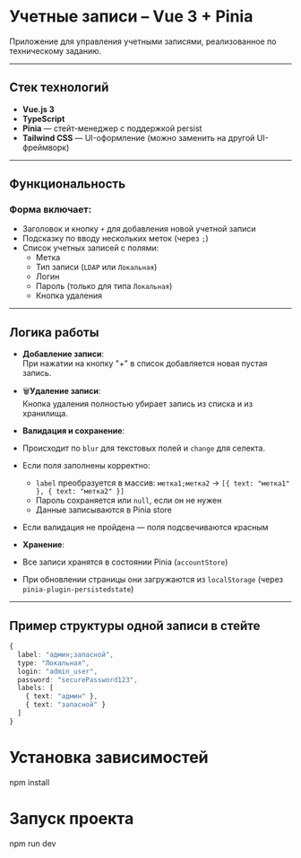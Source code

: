 #  Учетные записи – Vue 3 + Pinia

Приложение для управления учетными записями, реализованное по техническому заданию.

---

##  Стек технологий

-  **Vue.js 3**
-  **TypeScript**
-  **Pinia** — стейт-менеджер с поддержкой persist  
-  **Tailwind CSS** — UI-оформление (можно заменить на другой UI-фреймворк)

---

##  Функциональность

### Форма включает:

- Заголовок и кнопку `+` для добавления новой учетной записи
- Подсказку по вводу нескольких меток (через `;`)
- Список учетных записей с полями:
  - Метка
  - Тип записи (`LDAP` или `Локальная`)
  - Логин
  - Пароль (только для типа `Локальная`)
  - Кнопка удаления

---


## Логика работы

-  **Добавление записи**:  
  При нажатии на кнопку "+" в список добавляется новая пустая запись.

- 🗑**Удаление записи**:  
  Кнопка удаления полностью убирает запись из списка и из хранилища.

-  **Валидация и сохранение**:
  - Происходит по `blur` для текстовых полей и `change` для селекта.
  - Если поля заполнены корректно:
    - `label` преобразуется в массив: `метка1;метка2` → `[{ text: "метка1" }, { text: "метка2" }]`
    - Пароль сохраняется или `null`, если он не нужен
    - Данные записываются в Pinia store
  - Если валидация не пройдена — поля подсвечиваются красным

-  **Хранение**:
  - Все записи хранятся в состоянии Pinia (`accountStore`)
  - При обновлении страницы они загружаются из `localStorage` (через `pinia-plugin-persistedstate`)

---

##  Пример структуры одной записи в стейте

```ts
{
  label: "админ;запасной",
  type: "Локальная",
  login: "admin_user",
  password: "securePassword123",
  labels: [
    { text: "админ" },
    { text: "запасной" }
  ]
}
```


# Установка зависимостей
npm install

# Запуск проекта
npm run dev
